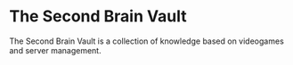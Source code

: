 # The Second Brain Vault
The Second Brain Vault is a collection of knowledge based on videogames and server management.
